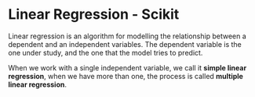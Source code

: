 # Linear Regression - Scikit

Linear regression is an algorithm for modelling the relationship between a dependent and an independent variables. The dependent variable is the one under study, and the one that the model tries to predict. 

When we work with a single independent variable, we call it **simple linear regression**, when we have more than one, the process is called **multiple linear regression**.



